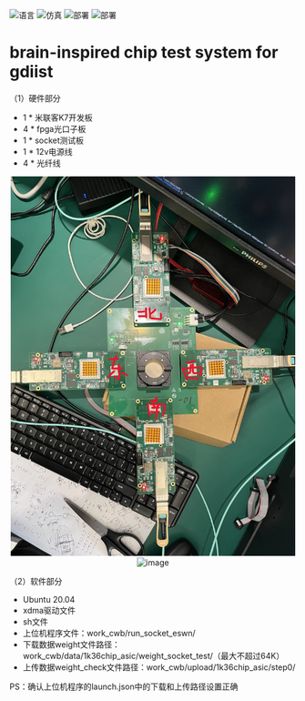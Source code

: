 ![语言](https://img.shields.io/badge/语言-verilog-FF1010.svg) ![仿真](https://img.shields.io/badge/部署-vivado-green.svg) ![部署](https://img.shields.io/badge/语言-C++-blue.svg) ![部署](https://img.shields.io/badge/部署-vscode-9A90FD.svg) 

<span id="en">brain-inspired chip test system for gdiist</span>
===========================

（1）硬件部分

* 1 * 米联客K7开发板
* 4 * fpga光口子板
* 1 * socket测试板
* 1 * 12v电源线 
* 4 * 光纤线

<div align=center>
<img width="500" alt="image" src="imgs/socket.jpg">
</div>

<div align=center>
<img width="500" alt="image" src="imgs/hw.jpg">
</div>

（2）软件部分

* Ubuntu 20.04
* xdma驱动文件
* sh文件
* 上位机程序文件：work_cwb/run_socket_eswn/
* 下载数据weight文件路径：work_cwb/data/1k36chip_asic/weight_socket_test/（最大不超过64K）
* 上传数据weight_check文件路径：work_cwb/upload/1k36chip_asic/step0/

PS：确认上位机程序的launch.json中的下载和上传路径设置正确
